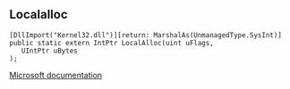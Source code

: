 ## Localalloc

```
[DllImport("Kernel32.dll")][return: MarshalAs(UnmanagedType.SysInt)]
public static extern IntPtr LocalAlloc(uint uFlags,
   UIntPtr uBytes
);
```

[Microsoft documentation](https://docs.microsoft.com/en-us/windows/win32/api/winbase/nf-winbase-localalloc)
